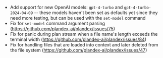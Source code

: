 - Add support for new OpenAI models: `gpt-4-turbo` and `gpt-4-turbo-2024-04-09` -- these models haven't been set as defaults yet since they need more testing, but can be used with the `set-model` command
- Fix for `set-model` command argument parsing (https://github.com/plandex-ai/plandex/issues/75)
- Fix for panic during plan stream when a file name's length exceeds the terminal width (https://github.com/plandex-ai/plandex/issues/84)
- Fix for handling files that are loaded into context and later deleted from the file system (https://github.com/plandex-ai/plandex/issues/47)